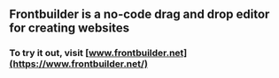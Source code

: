 ## Frontbuilder is a no-code drag and drop editor for creating websites
### To try it out, visit [www.frontbuilder.net](https://www.frontbuilder.net/)

<img class="element utils__StyledComponent-sc-hk6ohn-0 jIMEYK" src="https://res.cloudinary.com/dhfbnshjv/image/upload/v1686481797/Screen_Shot_frontbuilder_zdpg5n.webp" alt="">
